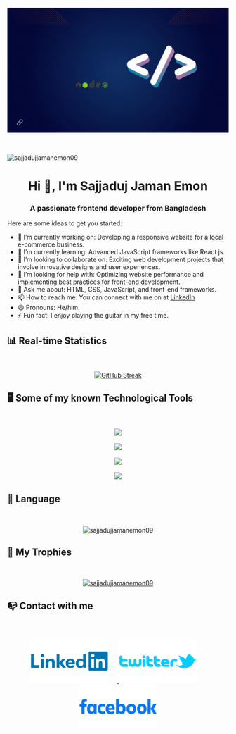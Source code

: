 
[![Sajjaduj Jaman Emon](https://raw.githubusercontent.com/sajjadujjamanemon09/sajjadujjamanemon09/main/Assets/BannerImage/mdsajja.gif "Here this link you reach me out")](https://www.flickr.com)

<br/>
<p align="left"> <img src="https://komarev.com/ghpvc/?username=sajjadujjamanemon09&label=Profile%20views&color=0e75b6&style=flat" alt="sajjadujjamanemon09" /> </p>

<h1 align="center">Hi 👋, I'm Sajjaduj Jaman Emon</h1>
<h3 align="center">A passionate frontend developer from Bangladesh</h3>





Here are some ideas to get you started:

- 🔭 I’m currently working on: Developing a responsive website for a local e-commerce business.
- 🌱 I’m currently learning: Advanced JavaScript frameworks like React.js.
- 👯 I’m looking to collaborate on: Exciting web development projects that involve innovative designs and user experiences.
- 🤔 I’m looking for help with: Optimizing website performance and implementing best practices for front-end development.
- 💬 Ask me about: HTML, CSS, JavaScript, and front-end frameworks.
- 📫 How to reach me: You can connect with me on at [LinkedIn](https://www.linkedin.com/in/md-sajjaduj-jaman09/)
- 😄 Pronouns: He/him.
- ⚡ Fun fact: I enjoy playing the guitar in my free time.



## 📊 Real-time Statistics
<br/>

<p align="center">
  <a href="https://git.io/streak-stats">
    <img src="https://github-readme-streak-stats.herokuapp.com?user=sajjadujjamanemon09&theme=transparent&date_format=M%20j%5B%2C%20Y%5D" alt="GitHub Streak">
  </a>
</p>


## 🖥️ Some of my known Technological Tools
<br/>

<p align="center">
  <a href="https://skillicons.dev">
    <img src="https://skillicons.dev/icons?i=html,css,js" />
  </a>
</p>
<p align="center">
  <a href="https://skillicons.dev">
    <img src="https://skillicons.dev/icons?i=materialui,mongodb,netlify,nextjs,nodejs" />
  </a>
</p>
<p align="center">
  <a href="https://skillicons.dev">
    <img src="https://skillicons.dev/icons?i=react,tailwind,vercel" />
  </a>
</p>
<p align="center">
  <a href="https://skillicons.dev">
    <img src="https://skillicons.dev/icons?i=vscode,vite" />
  </a>
</p>



## 📖 Language
<br/>

<p align="center"><img align="center" src="https://github-readme-stats.vercel.app/api/top-langs?username=sajjadujjamanemon09&show_icons=true&locale=en&layout=compact" alt="sajjadujjamanemon09" /></p>


## 💎 My Trophies
<br/>

<p align="center"> <a href="https://github.com/ryo-ma/github-profile-trophy"><img src="https://github-profile-trophy.vercel.app/?username=sajjadujjamanemon09" alt="sajjadujjamanemon09" /></a> </p>


## 📭 Contact with me
<br/>

<div align="center" style="margin-top: 20px;">
    <a href="https://www.linkedin.com/in/md-sajjaduj-jaman09/">
        <img style="margin-right: 20px;" height="100" src="https://raw.githubusercontent.com/sajjadujjamanemon09/sajjadujjamanemon09/main/Assets/SocialLogo/Linkedin-Logo.png" alt="LinkedIn Logo">
    </a>
    <a href="https://twitter.com/SajjadujEmon09">
        <img style="margin-right: 20px;" height="100" src="https://raw.githubusercontent.com/sajjadujjamanemon09/sajjadujjamanemon09/main/Assets/SocialLogo/Twitter-Logo-2010-2012.png" alt="Twitter Logo">
    </a>
    <a href="https://www.facebook.com/sajjadujjamanemon09/">
        <img width="" height="100" src="https://raw.githubusercontent.com/sajjadujjamanemon09/sajjadujjamanemon09/main/Assets/SocialLogo/Facebook-Logo.png" alt="Image 2">
    </a>

</div>





